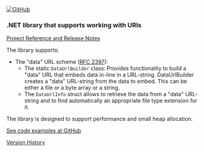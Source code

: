 [![GitHub](https://img.shields.io/github/license/FolkerKinzel/MimeTypes)](https://github.com/FolkerKinzel/MimeTypes/blob/master/LICENSE)


### .NET library that supports working with URIs
[Project Reference and Release Notes](https://github.com/FolkerKinzel/Uris/releases/tag/v2.0.0-beta.1)

The library supports:
- The "data" URL scheme ([RFC 2397](https://datatracker.ietf.org/doc/html/rfc2397)):
  - The static `DataUrlBuilder` class: Provides functionality to build a "data" URL that embeds data in-line in a URL-string. DataUrlBuilder creates a "data" URL-string from the data to embed. This can be either a file or a byte array or a string. 
  - The `DataUrlInfo` struct allows to retrieve the data from a "data" URL-string and to find automatically an appropriate file type extension for it.

The library is designed to support performance and small heap allocation.

[See code examples at GitHub](https://github.com/FolkerKinzel/Uris)

[Version History](https://github.com/FolkerKinzel/Uris/releases)



